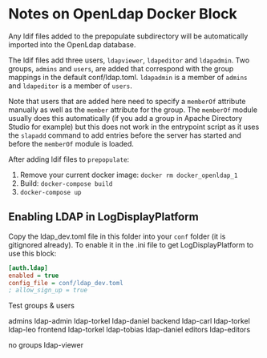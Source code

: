 # Notes on OpenLdap Docker Block

Any ldif files added to the prepopulate subdirectory will be automatically imported into the OpenLdap database.

The ldif files add three users, `ldapviewer`, `ldapeditor` and `ldapadmin`. Two groups, `admins` and `users`, are added that correspond with the group mappings in the default conf/ldap.toml. `ldapadmin` is a member of `admins` and `ldapeditor` is a member of `users`.

Note that users that are added here need to specify a `memberOf` attribute manually as well as the `member` attribute for the group. The `memberOf` module usually does this automatically (if you add a group in Apache Directory Studio for example) but this does not work in the entrypoint script as it uses the `slapadd` command to add entries before the server has started and before the `memberOf` module is loaded.

After adding ldif files to `prepopulate`:

1. Remove your current docker image: `docker rm docker_openldap_1`
2. Build: `docker-compose build`
3. `docker-compose up`

## Enabling LDAP in LogDisplayPlatform

Copy the ldap_dev.toml file in this folder into your `conf` folder (it is gitignored already). To enable it in the .ini file to get LogDisplayPlatform to use this block:

```ini
[auth.ldap]
enabled = true
config_file = conf/ldap_dev.toml
; allow_sign_up = true
```

Test groups & users

admins
  ldap-admin
  ldap-torkel
  ldap-daniel
backend
  ldap-carl
  ldap-torkel
  ldap-leo
frontend
  ldap-torkel
  ldap-tobias
  ldap-daniel
editors
  ldap-editors


no groups
  ldap-viewer
